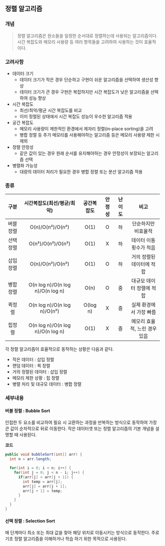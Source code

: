 ## 정렬 알고리즘
### 개념
>정렬 알고리즘은 원소들을 일정한 순서대로 정렬하는데 사용되는 알고리즘이다. 시간 복잡도와 메모리 사용량 등 여러 항목들을 고려하여 사용하는 것이 효율적이다.

### 고려사항
- 데이터 크기
  - 데이터 크기가 작은 경우 단순하고 구현이 쉬운 알고리즘을 선택하여 생산성 향상
  - 데이터 크기가 큰 경우 구현은 복잡하지만 시간 복잡도가 낮은 알고리즘을 선택하여 성능 향상
- 시간 복잡도
  - 최선/최악/평균 시간 복잡도를 비교
  - 이미 정렬된 상태에서 시간 복잡도 성능이 우수한 알고리즘 적용
- 공간 복잡도
  - 메모리 사용량이 제한적인 환경에서 제자리 정렬(in-place sorting)을 고려
  - 병합 정렬 등 추가 메모리를 사용해야하는 알고리즘 등은 메모리 사용량 제한 시 제외
- 정렬 안정성
  - 같은 값이 있는 경우 원래 순서를 유지해야하는 경우 안정성이 보장되는 알고리즘 선택
- 병렬화 가능성
  - 대량의 데이터 처리가 필요한 경우 병합 정렬 또는 분산 알고리즘 적용

### 종류
|구분|시간복잡도(최선/평균/최악)|공간복잡도|안정성|난이도|비고|
|:---:|:---:|:---:|:---:|:---:|:---:|
|버블정렬|O(n)/O(n²)/O(n²)|O(1)|O|하|단순하지만 비효율적|
|선택정렬|O(n²)/O(n²)/O(n²)|O(1)|X|하|데이터 이동 횟수가 적음|
|삽입정렬|O(n)/O(n²)/O(n²)|O(1)|O|하|거의 정렬된 데이터에 적합|
|병합정렬|O(n log n)/O(n log n)/O(n log n)|O(n)|O|중|대규모 데이터 정렬에 적합|
|퀵정렬|O(n log n)/O(n log n)/O(n²)|O(log n)|X|중|실제 환경에서 가장 빠름|
|힙정렬|O(n log n)/O(n log n)/O(n log n)|O(1)|X|중|메모리 효율적, 느린 경우 있음|

각 정렬 알고리즘이 효율적으로 동작하는 상황은 다음과 같다.
- 작은 데이터 : 삽입 정렬
- 랜덤 데이터 : 퀵 정렬
- 거의 정렬된 데이터 : 삽입 정렬
- 메모리 제한 상황 : 힙 정렬
- 병렬 처리 및 대규모 데이터 : 병합 정렬

### 세부내용
#### 버블 정렬 : Bubble Sort
인접한 두 요소를 비교하여 필요 시 교환하는 과정을 반복하는 방식으로 동작하여 가장 큰 값이 순차적으로 뒤로 이동한다.
작은 데이터셋 또는 정렬 알고리즘의 기본 개념을 설명할 때 사용된다.

**코드**
```java
public void bubbleSort(int[] arr) {
  int n = arr.length;

  for(int i = 0; i < n; i++) {
    for(int j = 0; j < n - i; j++) {
      if(arr[j] > arr[j + 1]) {
        int temp = arr[j];
        arr[j] = arr[j + 1];
        arr[j + 1] = temp;
      }
    }
  }
}
```

#### 선택 정렬 : Selection Sort
매 단계마다 최소 또는 최대 값을 찾아 해당 위치로 이동시키는 방식으로 동작한다. 주로 기초 정렬 알고리즘을 이해하거나 학습 하기 위한 목적으로 사용된다.
